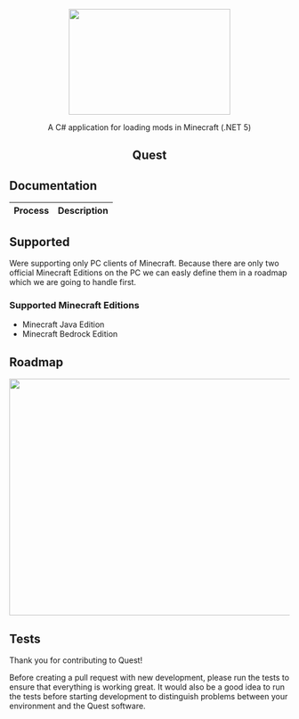  <p align="center"><img src="https://i.imgur.com/pMpLUE3.png" width="290" height="190"> </p>
<p align="center">  A C# application for loading mods in Minecraft (.NET 5)</p>
<h2 align="center"> Quest </h2>
<h2> Documentation</h2>
<table>
<thead>
<tr>
<th>Process</th>
<th>Description</th>
</tr>
</thead>
<tbody>
 
</tbody>
</table>
 <h2> Supported</h2>
 <p>Were supporting only PC clients of Minecraft. Because there are only two official Minecraft Editions on the PC we can easly define them in a roadmap which we are going to handle first.</p>
  <h3> Supported Minecraft Editions</h3>
  <ul>
   <li>Minecraft Java Edition</li>
   <li>Minecraft Bedrock Edition</li></ul>
<h2> Roadmap</h2>
<p align="center"><img src="https://i.imgur.com/X9cf3J6.png" width="950" height="425"> </p>
<h2> Tests</h2>
<p>Thank you for contributing to Quest!

Before creating a pull request with new development, please run the tests to ensure that everything is working great. It would also be a good idea to run the tests before starting development to distinguish problems between your environment and the Quest software. </p>
 
 
